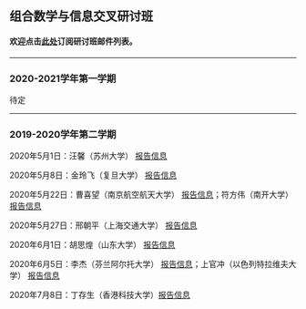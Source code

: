 ## 组合数学与信息交叉研讨班
#### 欢迎点击[此处](http://163.fm/EFgvTeOu)订阅研讨班邮件列表。
---------------------------------------------
### 2020-2021学年第一学期

待定

---------------------------------------------
### 2019-2020学年第二学期

2020年5月1日：汪馨（苏州大学） [报告信息](http://www.cst.qd.sdu.edu.cn/info/1010/1825.htm)

2020年5月8日：金玲飞（复旦大学） [报告信息](http://www.cst.qd.sdu.edu.cn/info/1010/1826.htm)

2020年5月22日：曹喜望（南京航空航天大学） [报告信息](http://www.cst.qd.sdu.edu.cn/info/1010/1904.htm)；符方伟（南开大学） [报告信息](http://www.cst.qd.sdu.edu.cn/info/1010/1907.htm)

2020年5月27日：邢朝平（上海交通大学） [报告信息](http://www.cst.qd.sdu.edu.cn/info/1035/1974.htm)

2020年6月1日：胡思煌（山东大学） [报告信息](http://math.suda.edu.cn/b4/20/c10710a373792/page.htm)

2020年6月5日：李杰（芬兰阿尔托大学） [报告信息](http://www.cst.qd.sdu.edu.cn/info/1010/1943.htm)；上官冲（以色列特拉维夫大学） [报告信息](http://www.cst.qd.sdu.edu.cn/info/1010/1945.htm)

2020年7月8日：丁存生（香港科技大学）[报告信息](http://www.cst.qd.sdu.edu.cn/info/1035/2137.htm)
